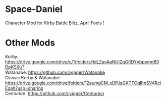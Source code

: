 # Space-Daniel
Character Mod for Kirby Battle Blitz, April Fools !

# Other Mods
Korby: https://drive.google.com/drive/u/1/folders/1dLZaoAaNUjZqGflDYvbpemgB0DpKS6uT    
Watanabe: https://github.com/cyigger/Watanabe    
Classic Korby & Watanabe: https://drive.google.com/drive/folders/12aumgCM_xDPJaGKTTCqIhnSV4RciEgah?usp=sharing    
Centurion: https://github.com/cyigger/Centurion
